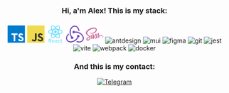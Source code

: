 
<h3 align="center"> Hi, a'm Alex! This is my stack:</h3>
<h3 align="center"></h3>
<p align="center">
    <img src="https://raw.githubusercontent.com/devicons/devicon/master/icons/typescript/typescript-original.svg"
        alt="typescript" width="40" height="40" />
    <img src="https://raw.githubusercontent.com/devicons/devicon/master/icons/javascript/javascript-original.svg"
        alt="javascript" width="40" height="40" />
    <img src="https://raw.githubusercontent.com/devicons/devicon/master/icons/react/react-original-wordmark.svg"
        alt="react" width="40" height="40" />
    <img src="https://raw.githubusercontent.com/devicons/devicon/master/icons/redux/redux-original.svg" alt="redux"
        width="40" height="40" />
    <img src="https://raw.githubusercontent.com/devicons/devicon/master/icons/sass/sass-original.svg" alt="sass"
        width="40" height="40" />
    <img src="https://gw.alipayobjects.com/zos/rmsportal/KDpgvguMpGfqaHPjicRK.svg" alt="antdesign" width="40"
        height="40" />
    <img src="https://camo.githubusercontent.com/2d207b0294721c57203fb9451bd14ef5ec0cf391790e4a2499cac1e7ed3bb9c9/68747470733a2f2f6d75692e636f6d2f7374617469632f6c6f676f2e737667" alt="mui" width="40"
        height="40" />
      <img src="https://upload.wikimedia.org/wikipedia/commons/thumb/3/33/Figma-logo.svg/800px-Figma-logo.svg.png" alt="figma" width="38" height="38" />
    <img src="https://www.vectorlogo.zone/logos/git-scm/git-scm-icon.svg" alt="git" width="40" height="40" />
    <img src="https://www.svgrepo.com/show/353930/jest.svg" alt="jest" width="38" height="38" />
    <img src="https://vitejs.dev/logo.svg" 
      alt="vite" width="40" height="40" />
    <img src="https://www.vectorlogo.zone/logos/js_webpack/js_webpack-icon.svg" 
      alt="webpack" width="40" height="40" />
    <img src="https://www.jetbrains.com/guide/assets/thumbnail-512543b5.png" 
      alt="docker" width="51" height="40" />
</p>

<h3 align="center">And this is my contact:</h3>

<p align="center">
    <a href="https://t.me/alexander_karimov">
        <img src="https://img.shields.io/badge/Telegram-0077B5?style=for-the-badge&logoColor=white" alt="Telegram" />
    </a>
